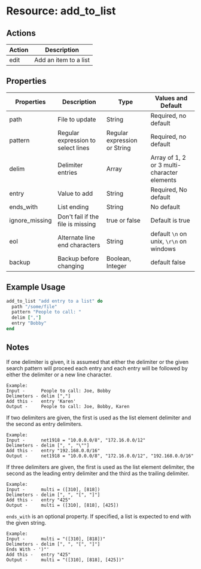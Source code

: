 # Resource: add_to_list

## Actions

| Action | Description           |
| ------ | --------------------- |
| edit   | Add an item to a list |

## Properties

| Properties     | Description                        | Type                         | Values and Default                          |
| -------------- | ---------------------------------- | ---------------------------- | ------------------------------------------- |
| path           | File to update                     | String                       | Required, no default                        |
| pattern        | Regular expression to select lines | Regular expression or String | Required, no default                        |
| delim          | Delimiter entries                  | Array                        | Array of 1, 2 or 3 multi-character elements |
| entry          | Value to add                       | String                       | Required, No default                        |
| ends_with      | List ending                        | String                       | No default                                  |
| ignore_missing | Don't fail if the file is missing  | true or false                | Default is true                             |
| eol            | Alternate line end characters      | String                       | default `\n` on unix, `\r\n` on windows     |
| backup         | Backup before changing             | Boolean, Integer             | default false                               |

## Example Usage

```ruby
add_to_list "add entry to a list" do
  path "/some/file"
  pattern "People to call: "
  delim [","]
  entry "Bobby"
end
```

## Notes

If one delimiter is given, it is assumed that either the delimiter or the given search pattern will proceed each entry and each entry will be followed by either the delimiter or a new line character.

```text
Example:
Input -      People to call: Joe, Bobby
Delimeters - delim [","]
Add this -   entry 'Karen'
Output -     People to call: Joe, Bobby, Karen
```

If two delimiters are given, the first is used as the list element delimiter and the second as entry delimiters.

```text
Example:
Input -      net1918 = "10.0.0.0/8", "172.16.0.0/12"
Delimeters - delim [", ", "\""]
Add this -   entry "192.168.0.0/16"
Output -     net1918 = "10.0.0.0/8", "172.16.0.0/12", "192.168.0.0/16"
```

If three delimiters are given, the first is used as the list element delimiter, the second as the leading entry delimiter and the third as the trailing delimiter.

```text
Example:
Input -      multi = ([310], [818])
Delimeters - delim [", ", "[", "]"]
Add this -   entry "425"
Output -     multi = ([310], [818], [425])
```

`ends_with` is an optional property. If specified, a list is expected to end with the given string.

```text
Example:
Input -      multi = "([310], [818])"
Delimeters - delim [", ", "[", "]"]
Ends With - ')"'
Add this -   entry "425"
Output -     multi = "([310], [818], [425])"
```
